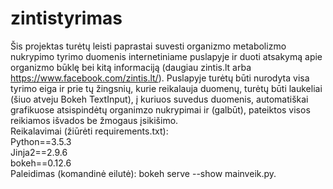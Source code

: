 # zintistyrimas
Šis projektas turėtų leisti paprastai suvesti organizmo metabolizmo nukrypimo tyrimo duomenis internetiniame puslapyje ir duoti atsakymą apie organizmo būklę bei kitą informaciją (daugiau zintis.lt arba https://www.facebook.com/zintis.lt/). Puslapyje turėtų būti nurodyta visa tyrimo eiga ir prie tų žingsnių, kurie reikalauja duomenų, turėtų būti laukeliai (šiuo atveju Bokeh TextInput), į kuriuos suvedus duomenis, automatiškai grafikuose atsispindėtų organimzo nukrypimai ir (galbūt), pateiktos visos reikiamos išvados be žmogaus įsikišimo.  
Reikalavimai (žiūrėti requirements.txt):  
Python==3.5.3  
Jinja2==2.9.6  
bokeh==0.12.6  
Paleidimas (komandinė eilutė): bokeh serve --show mainveik.py.  
